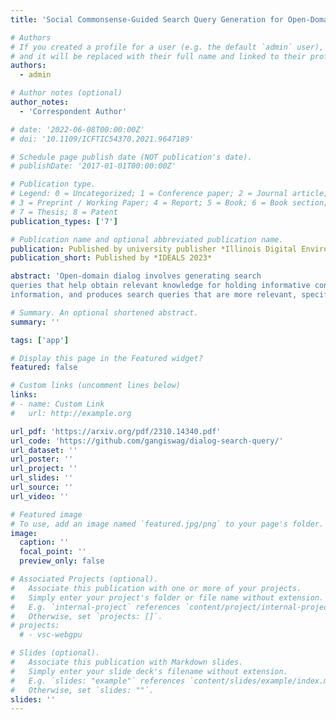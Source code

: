 ```yaml
---
title: 'Social Commonsense-Guided Search Query Generation for Open-Domain Knowledge-Powered Conversations'

# Authors
# If you created a profile for a user (e.g. the default `admin` user), write the username (folder name) here
# and it will be replaced with their full name and linked to their profile.
authors:
  - admin

# Author notes (optional)
author_notes:
  - 'Correspondent Author'

# date: '2022-06-08T00:00:00Z'
# doi: '10.1109/ICFTIC54370.2021.9647189'

# Schedule page publish date (NOT publication's date).
# publishDate: '2017-01-01T00:00:00Z'

# Publication type.
# Legend: 0 = Uncategorized; 1 = Conference paper; 2 = Journal article;
# 3 = Preprint / Working Paper; 4 = Report; 5 = Book; 6 = Book section;
# 7 = Thesis; 8 = Patent
publication_types: ['7']

# Publication name and optional abbreviated publication name.
publication: Published by university publisher *Illinois Digital Environment for Access to Learning and Scholarship*
publication_short: Published by *IDEALS 2023*

abstract: 'Open-domain dialog involves generating search
queries that help obtain relevant knowledge for holding informative conversations. However, it can be challenging to determine what information to retrieve when the user is passive and does not express a clear need or request. To tackle this issue, we present a novel approach that focuses on generating internet search queries that are guided by social commonsense. Specifically, we leverage a commonsense dialog system to establish connections related to the conversation topic, which subsequently guides our query generation. Our proposed framework addresses passive user interactions by integrating topic tracking, commonsense response generation and instructiondriven query generation. Through extensive evaluations, we show that our approach1 overcomes limitations of existing query generation techniques that rely solely on explicit dialog
information, and produces search queries that are more relevant, specific, and compelling, ultimately resulting in more engaging responses.'

# Summary. An optional shortened abstract.
summary: ''

tags: ['app']

# Display this page in the Featured widget?
featured: false

# Custom links (uncomment lines below)
links:
# - name: Custom Link
#   url: http://example.org

url_pdf: 'https://arxiv.org/pdf/2310.14340.pdf'
url_code: 'https://github.com/gangiswag/dialog-search-query/' 
url_dataset: ''
url_poster: ''
url_project: ''
url_slides: ''
url_source: ''
url_video: ''

# Featured image
# To use, add an image named `featured.jpg/png` to your page's folder.
image:
  caption: ''
  focal_point: ''
  preview_only: false

# Associated Projects (optional).
#   Associate this publication with one or more of your projects.
#   Simply enter your project's folder or file name without extension.
#   E.g. `internal-project` references `content/project/internal-project/index.md`.
#   Otherwise, set `projects: []`.
# projects:
  # - vsc-webgpu

# Slides (optional).
#   Associate this publication with Markdown slides.
#   Simply enter your slide deck's filename without extension.
#   E.g. `slides: "example"` references `content/slides/example/index.md`.
#   Otherwise, set `slides: ""`.
slides: ''
---
```


